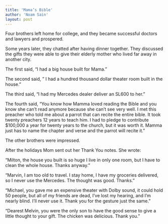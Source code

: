 ```yaml
---
title: 'Mama’s Bible'
author: 'Noam Sain'
layout: post
---
```


Four brothers left home for college, and they became successful doctors and lawyers and prospered.

Some years later, they chatted after having dinner together. They discussed the gifts they were able to give their elderly mother who lived far away in another city.

The first said, “I had a big house built for Mama.”

The second said, ” I had a hundred thousand dollar theater room built in the house.”

The third said, “I had my Mercedes dealer deliver an SL600 to her.”

The fourth said, “You know how Mamma loved reading the Bible and you know she can’t read anymore because she can’t see very well. I met this preacher who told me about a parrot that can recite the entire bible. It took twenty preachers 12 years to teach him. I had to pledge to contribute $100,000 a year for twenty years to the church, but it was worth it. Mamma just has to name the chapter and verse and the parrot will recite it.”

The other brothers were impressed.

After the holidays Mom sent out her Thank You notes. She wrote:

“Milton, the house you built is so huge I live in only one room, but I have to clean the whole house. Thanks anyway.”

“Marvin, I am too old to travel. I stay home, I have my groceries delivered, so I never use the Mercedes. The thought was good. Thanks.”

“Michael, you gave me an expensive theater with Dolby sound, it could hold 50 people, but all of my friends are dead, I’ve lost my hearing, and I’m nearly blind. I’ll never use it. Thank you for the gesture just the same.”

“Dearest Melvin, you were the only son to have the good sense to give a little thought to your gift. The chicken was delicious. Thank you.”